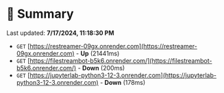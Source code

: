 # 📖 Summary
Last updated: **7/17/2024, 11:18:30 PM**

- `GET` [https://restreamer-09gx.onrender.com](https://restreamer-09gx.onrender.com) - **Up** (21441ms)
- `GET` [https://filestreambot-b5k6.onrender.com/](https://filestreambot-b5k6.onrender.com/) - **Down** (200ms)
- `GET` [https://jupyterlab-python3-12-3.onrender.com](https://jupyterlab-python3-12-3.onrender.com) - **Down** (178ms)
